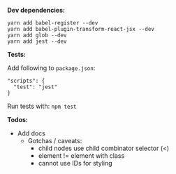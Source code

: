 **Dev dependencies:**

```
yarn add babel-register --dev
yarn add babel-plugin-transform-react-jsx --dev
yarn add glob --dev
yarn add jest --dev
```

**Tests:**

Add following to `package.json`:

```
"scripts": {
  "test": "jest"
}
```

Run tests with: `npm test`

**Todos:**

- Add docs
  - Gotchas / caveats:
    - child nodes use child combinator selector (<)
    - element != element with class
    - cannot use IDs for styling
